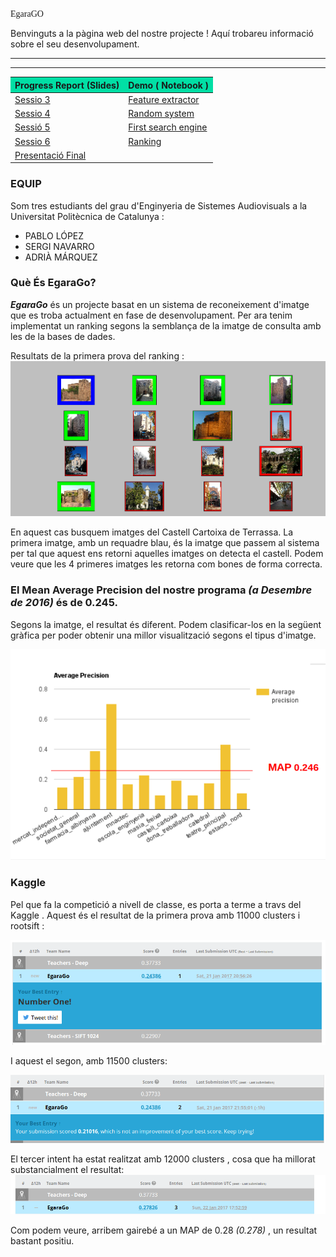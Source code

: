<font face="Comic Sans MS"> EgaraGO</font>

Benvinguts a la pàgina web del nostre projecte !
Aquí trobareu informació sobre el seu desenvolupament.

***

***  

<table> 
        <thead>
        <tr>
              <th BGCOLOR="#01DFA5">Progress Report (Slides)</th>
              <th BGCOLOR="#01DFA5">Demo ( Notebook )</th>
           </tr>
           </thead>
           <tbody >
           <tr>
              <td><a href="https://docs.google.com/presentation/d/1UeMRaRQHtqzRAGYTKyew4l1ZVFne8FykBzHa77rgHTE/edit#slide=id.p" > Sessio 3</a> </td>
              <td> <a href= "https://github.com/gdsa-upc/EgaraGO/blob/master/Sessio3/PrimerScript.ipynb2"> Feature extractor</a> </td>
          </tr>
          <tr>
              <td><a href="https://docs.google.com/presentation/d/1FElw3wB09kewor5mdKbvPPm-bbtXHXuGJ7aZfIRPLeA/edit#slide=id.g19dadb106c_0_59" > Sessio 4</a></td>
              <td> <a href="https://github.com/gdsa-upc/EgaraGO/tree/master/Sessio4" >Random system </a></td>
          </tr>
          <tr>
              <td><a href="https://docs.google.com/presentation/d/1fBsOT1efNTmQegLOExFy2-xjiymivh_vvsCnBiclJPw/edit#slide=id.g1a029ee159_2_22" > Sessió 5 </a></td>
              <td> <a href="https://github.com/gdsa-upc/EgaraGO/blob/master/Sessio5/sesion5.ipynb">First search engine</a></td>
          </tr>
          <tr>
              <td><a href="https://docs.google.com/presentation/d/1kPW7dIn1MHWKluWvtV3_aR2NJTlmm2-AdDa4cySGnJ0/edit#slide=id.p" > Sessio 6</a> </td>
              <td> <a href= "https://github.com/gdsa-upc/EgaraGO/blob/master/Sessio6/Ranking.ipynb"> Ranking</a> </td>
          </tr>
           <tr>
              <td><a href=" " > Presentació Final</a> </td>
              </tr>
          </tbody>
        </table>
   
### **EQUIP** 
Som tres estudiants del grau d'Enginyeria de Sistemes Audiovisuals a la Universitat Politècnica de Catalunya :

* PABLO LÓPEZ 
* SERGI NAVARRO 
* ADRIÀ MÁRQUEZ


### **Què És EgaraGo?**

<strong>*EgaraGo*</strong> és un projecte basat en un sistema de reconeixement d'imatge que es troba actualment en fase de desenvolupament.
Per ara tenim implementat un ranking segons la semblança de la imatge de consulta amb les de la bases de dades. 

Resultats de la primera prova del ranking :
![foto](https://github.com/gdsa-upc/EgaraGO/blob/gh-pages/images/Pantallazo-2016-12-09%2011-37-16.png?raw=true)

En aquest cas busquem imatges del Castell Cartoixa de Terrassa. La primera imatge, amb un requadre blau, és la imatge que passem al sistema per tal que aquest ens retorni aquelles imatges on detecta el castell. Podem veure que les 4 primeres imatges les retorna com bones de forma correcta. 


### **El Mean Average Precision del nostre programa *(a Desembre de 2016)* és de 0.245.** 
Segons la imatge, el resultat és diferent. Podem clasificar-los en la següent gràfica per poder obtenir una millor visualització segons el tipus d'imatge. 

![foto](https://github.com/gdsa-upc/EgaraGO/blob/gh-pages/images/Pantallazo-2016-12-21%2023-13-18.png?raw=true)


### **Kaggle** 
Pel que fa la competició a nivell de classe, es porta a terme a travs del Kaggle . 
Aquest és el resultat de la primera prova amb 11000 clusters i rootsift :

![foto](https://github.com/gdsa-upc/EgaraGO/blob/gh-pages/images/Pantallazo-2017-01-21%2022-37-03.png?raw=true)

I aquest el segon, amb 11500 clusters:

![foto](https://github.com/gdsa-upc/EgaraGO/blob/gh-pages/images/Pantallazo-2017-01-21%2022-57-19.png?raw=true)

El tercer intent ha estat realitzat amb 12000 clusters , cosa que ha millorat substancialment el resultat: 
![foto](https://github.com/gdsa-upc/EgaraGO/blob/gh-pages/images/Pantallazo-2017-01-22%2019-27-12.png?raw=true)

Com podem veure, arribem gairebé a un MAP de 0.28 *(0.278)* , un resultat bastant positiu. 
